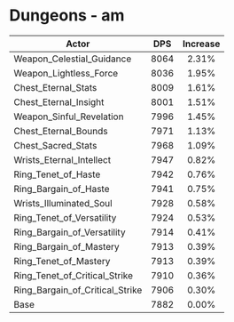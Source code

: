 # Dungeons - am
| Actor | DPS | Increase |
|---|:---:|:---:|
|Weapon_Celestial_Guidance|8064|2.31%|
|Weapon_Lightless_Force|8036|1.95%|
|Chest_Eternal_Stats|8009|1.61%|
|Chest_Eternal_Insight|8001|1.51%|
|Weapon_Sinful_Revelation|7996|1.45%|
|Chest_Eternal_Bounds|7971|1.13%|
|Chest_Sacred_Stats|7968|1.09%|
|Wrists_Eternal_Intellect|7947|0.82%|
|Ring_Tenet_of_Haste|7942|0.76%|
|Ring_Bargain_of_Haste|7941|0.75%|
|Wrists_Illuminated_Soul|7928|0.58%|
|Ring_Tenet_of_Versatility|7924|0.53%|
|Ring_Bargain_of_Versatility|7914|0.41%|
|Ring_Bargain_of_Mastery|7913|0.39%|
|Ring_Tenet_of_Mastery|7913|0.39%|
|Ring_Tenet_of_Critical_Strike|7910|0.36%|
|Ring_Bargain_of_Critical_Strike|7906|0.30%|
|Base|7882|0.00%|
